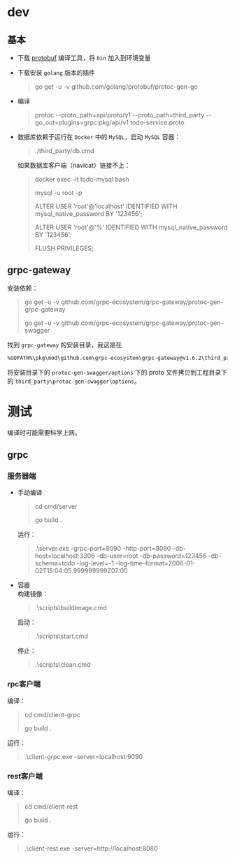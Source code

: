 # dev

## 基本

- 下载 [protobuf](https://github.com/protocolbuffers/protobuf/releases) 编译工具，将 `bin` 加入到环境变量
- 下载安装 `golang` 版本的插件
  > go get -u -v github.com/golang/protobuf/protoc-gen-go
- 编译
  > protoc --proto_path=api/proto/v1 --proto_path=third_party --go_out=plugins=grpc:pkg/api/v1 todo-service.proto
- 数据库依赖于运行在 `Docker` 中的 `MySQL`，启动 `MySQL` 容器：
  > ./third_party/db.cmd

  如果数据库客户端（navicat）链接不上：
  > docker exec -it todo-mysql bash
  >
  > mysql -u root -p
  >
  > ALTER USER 'root'@'localhost' IDENTIFIED WITH mysql_native_password BY '123456';
  >
  > ALTER USER 'root'@'%' IDENTIFIED WITH mysql_native_password BY '123456';
  >
  > FLUSH PRIVILEGES;

## grpc-gateway

安装依赖：
> go get -u -v github.com/grpc-ecosystem/grpc-gateway/protoc-gen-grpc-gateway
>
> go get -u -v github.com/grpc-ecosystem/grpc-gateway/protoc-gen-swagger

找到 `grpc-gateway` 的安装目录，我这是在

```sh
%GOPATH%\pkg\mod\github.com\grpc-ecosystem\grpc-gateway@v1.6.2\third_party\googleapis\google
```

将安装目录下的 `protoc-gen-swagger/options` 下的 proto 文件拷贝到工程目录下的 `third_party\protoc-gen-swagger\options`。

# 测试

编译时可能需要科学上网。

## grpc

### 服务器端

- 手动编译
  > cd cmd/server
  >
  > go build .

  运行：
  > .\server.exe -grpc-port=9090 -http-port=8080 -db-host=localhost:3306 -db-user=root -db-password=123456 -db-schema=todo -log-level=-1 -log-time-format=2006-01-02T15:04:05.999999999Z07:00

- 容器
  </br>
  构建镜像：
  > .\scripts\buildImage.cmd

  启动：
  > .\scripts\start.cmd

  停止：
  > .\scripts\clean.cmd

### rpc客户端

编译：
> cd cmd/client-grpc
>
> go build .

运行：
> .\client-grpc.exe -server=localhost:9090

### rest客户端

编译：
> cd cmd/client-rest
>
> go build .

运行：
> .\client-rest.exe -server=http://localhost:8080
